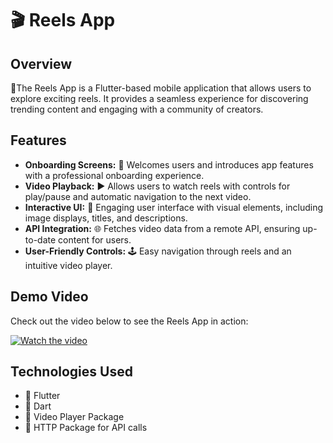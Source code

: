 # 🎬 Reels App

## Overview

🌟The Reels App is a Flutter-based mobile application that allows users to explore exciting reels. It provides a seamless experience for discovering trending content and engaging with a community of creators. 

## Features

- **Onboarding Screens:** 🎉 Welcomes users and introduces app features with a professional onboarding experience.
- **Video Playback:** ▶️ Allows users to watch reels with controls for play/pause and automatic navigation to the next video.
- **Interactive UI:** 🎨 Engaging user interface with visual elements, including image displays, titles, and descriptions.
- **API Integration:** 🌐 Fetches video data from a remote API, ensuring up-to-date content for users.
- **User-Friendly Controls:** 🕹️ Easy navigation through reels and an intuitive video player.

## Demo Video

Check out the video below to see the Reels App in action:

[![Watch the video](https://img.youtube.com/vi/qgDgyLbA72c/0.jpg)](https://youtu.be/qgDgyLbA72c?si=QwpTZb7zj6TpjsQY)

## Technologies Used

- 📌 Flutter
- 📌 Dart
- 📌 Video Player Package
- 📌 HTTP Package for API calls
